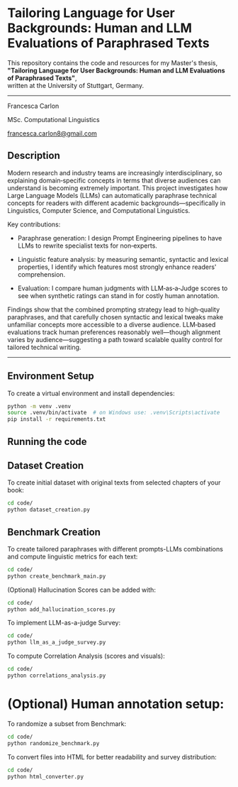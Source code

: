 # Tailoring Language for User Backgrounds: Human and LLM Evaluations of Paraphrased Texts

This repository contains the code and resources for my Master's thesis,  
**"Tailoring Language for User Backgrounds: Human and LLM Evaluations of Paraphrased Texts"**,  
written at the University of Stuttgart, Germany.

---

Francesca Carlon 

MSc. Computational Linguistics

francesca.carlon8@gmail.com

## Description

Modern research and industry teams are increasingly interdisciplinary, so explaining domain‑specific concepts in terms that diverse audiences can understand is becoming extremely important.
This project investigates how Large Language Models (LLMs) can automatically paraphrase technical concepts for readers with different academic backgrounds—specifically in Linguistics, Computer Science, and Computational Linguistics.

Key contributions:

- Paraphrase generation: I design Prompt Engineering pipelines to have LLMs to rewrite specialist texts for non‑experts.

- Linguistic feature analysis: by measuring semantic, syntactic and lexical properties, I identify which features most strongly enhance readers' comprehension.

- Evaluation: I compare human judgments with LLM‑as‑a‑Judge scores to see when synthetic ratings can stand in for costly human annotation.

Findings show that the combined prompting strategy lead to high‑quality paraphrases, and that carefully chosen syntactic and lexical tweaks make unfamiliar concepts more accessible to a diverse audience. LLM‑based evaluations track human preferences reasonably well—though alignment varies by audience—suggesting a path toward scalable quality control for tailored technical writing.

---

## Environment Setup

To create a virtual environment and install dependencies:

```bash
python -m venv .venv
source .venv/bin/activate  # on Windows use: .venv\Scripts\activate
pip install -r requirements.txt
```

## Running the code

## Dataset Creation
To create initial dataset with original texts from selected chapters of your book:

```bash
cd code/
python dataset_creation.py
```

## Benchmark Creation
To create tailored paraphrases with different prompts-LLMs combinations and compute linguistic metrics for each text:
```bash
cd code/
python create_benchmark_main.py
```

(Optional) Hallucination Scores can be added with: 
```bash
cd code/
python add_hallucination_scores.py
```

To implement LLM-as-a-judge Survey:
```bash
cd code/
python llm_as_a_judge_survey.py
```

To compute Correlation Analysis (scores and visuals):
```bash
cd code/
python correlations_analysis.py
```

# (Optional) Human annotation setup: 

To randomize a subset from Benchmark:
```bash
cd code/
python randomize_benchmark.py
```

To convert files into HTML for better readability and survey distribution:
```bash
cd code/
python html_converter.py
```